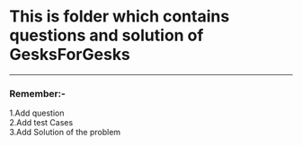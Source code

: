 <h1>This is folder which contains questions and solution of GesksForGesks</h1>

<hr>
<h3> Remember:-</h3>
1.Add question <br>
2.Add test Cases <br>
3.Add Solution of the problem <br>
